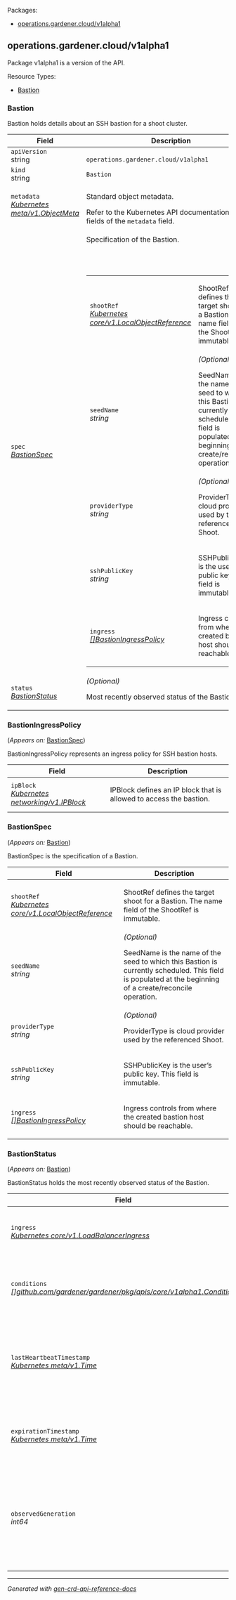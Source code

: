 <p>Packages:</p>
<ul>
<li>
<a href="#operations.gardener.cloud%2fv1alpha1">operations.gardener.cloud/v1alpha1</a>
</li>
</ul>
<h2 id="operations.gardener.cloud/v1alpha1">operations.gardener.cloud/v1alpha1</h2>
<p>
<p>Package v1alpha1 is a version of the API.</p>
</p>
Resource Types:
<ul><li>
<a href="#operations.gardener.cloud/v1alpha1.Bastion">Bastion</a>
</li></ul>
<h3 id="operations.gardener.cloud/v1alpha1.Bastion">Bastion
</h3>
<p>
<p>Bastion holds details about an SSH bastion for a shoot cluster.</p>
</p>
<table>
<thead>
<tr>
<th>Field</th>
<th>Description</th>
</tr>
</thead>
<tbody>
<tr>
<td>
<code>apiVersion</code></br>
string</td>
<td>
<code>
operations.gardener.cloud/v1alpha1
</code>
</td>
</tr>
<tr>
<td>
<code>kind</code></br>
string
</td>
<td><code>Bastion</code></td>
</tr>
<tr>
<td>
<code>metadata</code></br>
<em>
<a href="https://kubernetes.io/docs/reference/generated/kubernetes-api/v1.25/#objectmeta-v1-meta">
Kubernetes meta/v1.ObjectMeta
</a>
</em>
</td>
<td>
<p>Standard object metadata.</p>
Refer to the Kubernetes API documentation for the fields of the
<code>metadata</code> field.
</td>
</tr>
<tr>
<td>
<code>spec</code></br>
<em>
<a href="#operations.gardener.cloud/v1alpha1.BastionSpec">
BastionSpec
</a>
</em>
</td>
<td>
<p>Specification of the Bastion.</p>
<br/>
<br/>
<table>
<tr>
<td>
<code>shootRef</code></br>
<em>
<a href="https://kubernetes.io/docs/reference/generated/kubernetes-api/v1.25/#localobjectreference-v1-core">
Kubernetes core/v1.LocalObjectReference
</a>
</em>
</td>
<td>
<p>ShootRef defines the target shoot for a Bastion. The name field of the ShootRef is immutable.</p>
</td>
</tr>
<tr>
<td>
<code>seedName</code></br>
<em>
string
</em>
</td>
<td>
<em>(Optional)</em>
<p>SeedName is the name of the seed to which this Bastion is currently scheduled. This field is populated
at the beginning of a create/reconcile operation.</p>
</td>
</tr>
<tr>
<td>
<code>providerType</code></br>
<em>
string
</em>
</td>
<td>
<em>(Optional)</em>
<p>ProviderType is cloud provider used by the referenced Shoot.</p>
</td>
</tr>
<tr>
<td>
<code>sshPublicKey</code></br>
<em>
string
</em>
</td>
<td>
<p>SSHPublicKey is the user&rsquo;s public key. This field is immutable.</p>
</td>
</tr>
<tr>
<td>
<code>ingress</code></br>
<em>
<a href="#operations.gardener.cloud/v1alpha1.BastionIngressPolicy">
[]BastionIngressPolicy
</a>
</em>
</td>
<td>
<p>Ingress controls from where the created bastion host should be reachable.</p>
</td>
</tr>
</table>
</td>
</tr>
<tr>
<td>
<code>status</code></br>
<em>
<a href="#operations.gardener.cloud/v1alpha1.BastionStatus">
BastionStatus
</a>
</em>
</td>
<td>
<em>(Optional)</em>
<p>Most recently observed status of the Bastion.</p>
</td>
</tr>
</tbody>
</table>
<h3 id="operations.gardener.cloud/v1alpha1.BastionIngressPolicy">BastionIngressPolicy
</h3>
<p>
(<em>Appears on:</em>
<a href="#operations.gardener.cloud/v1alpha1.BastionSpec">BastionSpec</a>)
</p>
<p>
<p>BastionIngressPolicy represents an ingress policy for SSH bastion hosts.</p>
</p>
<table>
<thead>
<tr>
<th>Field</th>
<th>Description</th>
</tr>
</thead>
<tbody>
<tr>
<td>
<code>ipBlock</code></br>
<em>
<a href="https://kubernetes.io/docs/reference/generated/kubernetes-api/v1.25/#ipblock-v1-networking">
Kubernetes networking/v1.IPBlock
</a>
</em>
</td>
<td>
<p>IPBlock defines an IP block that is allowed to access the bastion.</p>
</td>
</tr>
</tbody>
</table>
<h3 id="operations.gardener.cloud/v1alpha1.BastionSpec">BastionSpec
</h3>
<p>
(<em>Appears on:</em>
<a href="#operations.gardener.cloud/v1alpha1.Bastion">Bastion</a>)
</p>
<p>
<p>BastionSpec is the specification of a Bastion.</p>
</p>
<table>
<thead>
<tr>
<th>Field</th>
<th>Description</th>
</tr>
</thead>
<tbody>
<tr>
<td>
<code>shootRef</code></br>
<em>
<a href="https://kubernetes.io/docs/reference/generated/kubernetes-api/v1.25/#localobjectreference-v1-core">
Kubernetes core/v1.LocalObjectReference
</a>
</em>
</td>
<td>
<p>ShootRef defines the target shoot for a Bastion. The name field of the ShootRef is immutable.</p>
</td>
</tr>
<tr>
<td>
<code>seedName</code></br>
<em>
string
</em>
</td>
<td>
<em>(Optional)</em>
<p>SeedName is the name of the seed to which this Bastion is currently scheduled. This field is populated
at the beginning of a create/reconcile operation.</p>
</td>
</tr>
<tr>
<td>
<code>providerType</code></br>
<em>
string
</em>
</td>
<td>
<em>(Optional)</em>
<p>ProviderType is cloud provider used by the referenced Shoot.</p>
</td>
</tr>
<tr>
<td>
<code>sshPublicKey</code></br>
<em>
string
</em>
</td>
<td>
<p>SSHPublicKey is the user&rsquo;s public key. This field is immutable.</p>
</td>
</tr>
<tr>
<td>
<code>ingress</code></br>
<em>
<a href="#operations.gardener.cloud/v1alpha1.BastionIngressPolicy">
[]BastionIngressPolicy
</a>
</em>
</td>
<td>
<p>Ingress controls from where the created bastion host should be reachable.</p>
</td>
</tr>
</tbody>
</table>
<h3 id="operations.gardener.cloud/v1alpha1.BastionStatus">BastionStatus
</h3>
<p>
(<em>Appears on:</em>
<a href="#operations.gardener.cloud/v1alpha1.Bastion">Bastion</a>)
</p>
<p>
<p>BastionStatus holds the most recently observed status of the Bastion.</p>
</p>
<table>
<thead>
<tr>
<th>Field</th>
<th>Description</th>
</tr>
</thead>
<tbody>
<tr>
<td>
<code>ingress</code></br>
<em>
<a href="https://kubernetes.io/docs/reference/generated/kubernetes-api/v1.25/#loadbalanceringress-v1-core">
Kubernetes core/v1.LoadBalancerIngress
</a>
</em>
</td>
<td>
<em>(Optional)</em>
<p>Ingress holds the public IP and/or hostname of the bastion instance.</p>
</td>
</tr>
<tr>
<td>
<code>conditions</code></br>
<em>
<a href="./core.md#core.gardener.cloud/v1alpha1.Condition">
[]github.com/gardener/gardener/pkg/apis/core/v1alpha1.Condition
</a>
</em>
</td>
<td>
<em>(Optional)</em>
<p>Conditions represents the latest available observations of a Bastion&rsquo;s current state.</p>
</td>
</tr>
<tr>
<td>
<code>lastHeartbeatTimestamp</code></br>
<em>
<a href="https://kubernetes.io/docs/reference/generated/kubernetes-api/v1.25/#time-v1-meta">
Kubernetes meta/v1.Time
</a>
</em>
</td>
<td>
<em>(Optional)</em>
<p>LastHeartbeatTimestamp is the time when the bastion was last marked as
not to be deleted. When this is set, the ExpirationTimestamp is advanced
as well.</p>
</td>
</tr>
<tr>
<td>
<code>expirationTimestamp</code></br>
<em>
<a href="https://kubernetes.io/docs/reference/generated/kubernetes-api/v1.25/#time-v1-meta">
Kubernetes meta/v1.Time
</a>
</em>
</td>
<td>
<em>(Optional)</em>
<p>ExpirationTimestamp is the time after which a Bastion is supposed to be
garbage collected.</p>
</td>
</tr>
<tr>
<td>
<code>observedGeneration</code></br>
<em>
int64
</em>
</td>
<td>
<em>(Optional)</em>
<p>ObservedGeneration is the most recent generation observed for this Bastion. It corresponds to the
Bastion&rsquo;s generation, which is updated on mutation by the API Server.</p>
</td>
</tr>
</tbody>
</table>
<hr/>
<p><em>
Generated with <a href="https://github.com/ahmetb/gen-crd-api-reference-docs">gen-crd-api-reference-docs</a>
</em></p>
